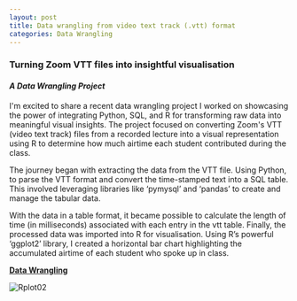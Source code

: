 ```yaml
---
layout: post
title: Data wrangling from video text track (.vtt) format
categories: Data Wrangling
---
```


### Turning Zoom VTT files into insightful visualisation

#### *A Data Wrangling Project*

I'm excited to share a recent data wrangling project I worked on showcasing the power of integrating Python, SQL, and R for transforming raw data into meaningful visual insights. The project focused on converting Zoom's VTT (video text track) files from a recorded lecture into a visual representation using R to determine how much airtime each student contributed during the class.

The journey began with extracting the data from the VTT file. Using Python, to parse the VTT format and convert the time-stamped text into a SQL table. This involved leveraging libraries like ‘pymysql’ and ‘pandas’ to create and manage the tabular data.

With the data in a table format, it became possible to calculate the length of time (in milliseconds) associated with each entry in the vtt table. Finally, the processed data was imported into R for visualisation. Using R’s powerful ‘ggplot2’ library, I created a horizontal bar chart highlighting the accumulated airtime of each student who spoke up in class.

<a  style="font-weight:bold" href="https://KenYeoKP.github.io/mystuff/3-Data-Wrangling/">Data Wrangling</a>

![Rplot02](https://github.com/KenYeoKP/KenYeoKP.github.io/assets/167163077/c70065fa-50bc-4a0a-ba26-18ec35ab9847)


